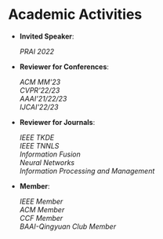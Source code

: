 
# Academic Activities

<ul>
 
<p style="margin-top: 8px;"><li><b>Invited Speaker</b>: </li></p>  

<i>PRAI 2022</i>

  
<p style="margin-top: 8px;"><li><b>Reviewer for Conferences</b>:</li></p>
<i>ACM MM'23</i> <br>
<i>CVPR'22/23</i>  <br>
<i>AAAI'21/22/23</i>  <br>
<i>IJCAI'22/23</i> <br>
<!-- <p<i>ICDM'22/23, CCDM'22, PRCV'22, PRAI'22/23;</i> </p> -->
  
<p style="margin-top: 8px;"><li><b>Reviewer for Journals</b>:</li></p>
<i> IEEE TKDE  </i> <br>
<i> IEEE TNNLS  </i> <br>
<i> Information Fusion  </i> <br>
<i> Neural Networks  </i> <br>
<i> Information Processing and Management </i>


<p style="margin-top: 8px;"><li><b>Member</b>:</li></p>
<i> IEEE Member  </i> <br>
<i> ACM Member  </i> <br>
<i> CCF Member  </i> <br>
<i> BAAI-Qingyuan Club Member  </i> <br>
  
</ul>
